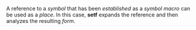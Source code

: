  



A reference to a *symbol* that has been *established* as a *symbol macro* can be used as a *place*. In this case, **setf** expands the reference and then analyzes the resulting *form*. 















